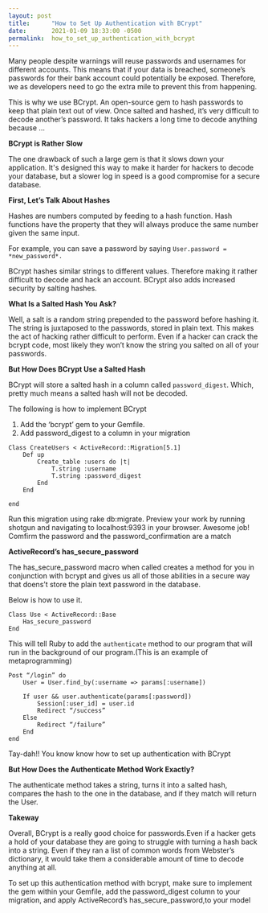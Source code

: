 ```yaml
---
layout: post
title:      "How to Set Up Authentication with BCrypt"
date:       2021-01-09 18:33:00 -0500
permalink:  how_to_set_up_authentication_with_bcrypt
---
```



Many people despite warnings will reuse passwords and usernames for different accounts. This means that if your data is breached, someone’s passwords for their bank account could potentially be exposed. Therefore, we as developers need to go the extra mile to prevent this from happening.

This is why we use BCrypt. An open-source gem to hash passwords to keep that plain text out of view. Once salted and hashed, it’s very difficult to decode another’s password. It taks hackers a long time to decode anything because ...

**BCrypt is Rather Slow**

The one drawback of such a large gem is that it slows down your application. It's designed this way to make it harder for hackers to decode your database, but a slower log in speed is a good compromise for a secure database.

**First, Let’s Talk About Hashes**

Hashes are numbers computed by feeding to a hash function. Hash functions have the property that they will always produce the same number given the same input.

For example, you can save a password by saying ```User.password = *new_password*.```

BCrypt hashes similar strings to different values. Therefore making it rather difficult to decode and hack an account. BCrypt also adds increased security by salting hashes.

**What Is a Salted Hash You Ask?**

Well, a salt is a random string prepended to the password before hashing it. The string is juxtaposed to the passwords, stored in plain text. This makes the act of hacking rather difficult to perform. Even if a hacker can crack the bcrypt code, most likely they won’t know the string you salted on all of your passwords.

**But How Does BCrypt Use a Salted Hash**

BCrypt will store a salted hash in a column called ```password_digest```. Which, pretty much means a salted hash will not be decoded.

The following is how to implement BCrypt

1. Add the ‘bcrypt’ gem to your Gemfile.
2. Add password_digest to a column in your migration

```
Class CreateUsers < ActiveRecord::Migration[5.1]
	Def up
		Create_table :users do |t|
			T.string :username
			T.string :password_digest
		End
	End
	
end
```
Run this migration using rake db:migrate. Preview your work by running shotgun and navigating to localhost:9393 in your browser. Awesome job!
Comfirm the password and the password_confirmation are a match

**ActiveRecord’s has_secure_password**

The has_secure_password macro when called creates a method for you in conjunction with bcrypt and gives us all of those abilities in a secure way that doens’t store the plain text password in the database.

Below is how to use it.
```
Class Use < ActiveRecord::Base
	Has_secure_password
End
```
This will tell Ruby to add the ```authenticate``` method to our program that will run in the background of our program.(This is an example of metaprogramming)

```
Post “/login” do
	User = User.find_by(:username => params[:username])

	If user && user.authenticate(params[:password])
		Session[:user_id] = user.id
		Redirect “/success”
	Else
		Redirect “/failure”
	End
end
```

Tay-dah!! You know know how to set up authentication with BCrypt


**But How Does the Authenticate Method Work Exactly?**

The authenticate method takes a string, turns it into a salted hash, compares the hash to the one in the database, and if they match will return the User.

**Takeway**

Overall, BCrypt is a really good choice for passwords.Even if a hacker gets a hold of your database they are going to struggle with turning a hash back into a string.
Even if they ran a list of common words from Webster’s dictionary, it would take them a considerable amount of time to decode anything at all.

To set up this authentication method with bcrypt, make sure to implement the gem within your Gemfile, add the password_digest column to your migration, and apply ActiveRecord’s has_secure_password,to your model










